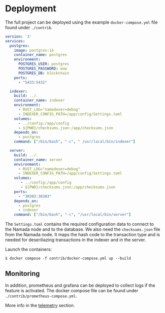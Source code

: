 # Deployment


The full project can be deployed using the example `docker-compose.yml` file found under `./contrib`.

```yml
version: '3'
services:
  postgres:
    image: postgres:14
    container_name: postgres
    environment:
      POSTGRES_USER: postgres
      POSTGRES_PASSWORD: wow
      POSTGRES_DB: blockchain 
    ports:
      - "5433:5432"

  indexer:
    build: ../.
    container_name: indexer
    environment:
      - RUST_LOG="namadexer=debug"
      - INDEXER_CONFIG_PATH=/app/config/Settings.toml
    volumes:
      - ../config:/app/config
      - ${PWD}/checksums.json:/app/checksums.json
    depends_on:
      - postgres
    command: ["/bin/bash", "-c", " /usr/local/bin/indexer"]

  server:
    build: ../.
    container_name: server
    environment:
      - RUST_LOG="namadexer=debug"
      - INDEXER_CONFIG_PATH=/app/config/Settings.toml
    volumes:
       - ../config:/app/config
       - ${PWD}/checksums.json:/app/checksums.json
    ports:
      - "30303:30303"
    depends_on:
      - postgres
      - indexer
    command: ["/bin/bash", "-c", "/usr/local/bin/server"]
```

The `Settings.toml` contains the required configuration data to connect to the Namada node and to the database. We also need the `checksums.json` file from the Namada node. It maps the hash code to the transaction type and is needed for deseriliazing transactions in the indexer and in the server.

Launch the containers:
```
$ docker compose -f contrib/docker-compose.yml up --build
```

## Monitoring

In addition, prometheus and grafana can be deployed to collect logs if the feature is activated. The docker compose file can be found under `./contrib/prometheus-compose.yml`.

More info in the [telemetry](./telemetry.md) section.

